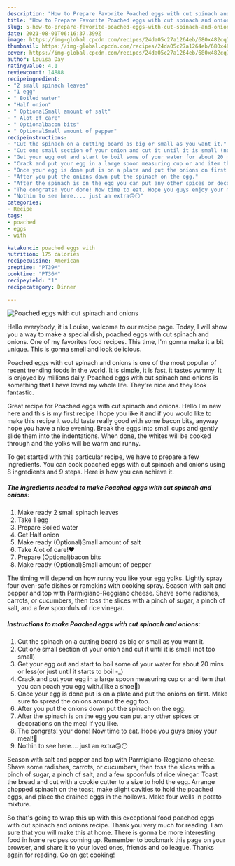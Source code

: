 ```yaml
---
description: "How to Prepare Favorite Poached eggs with cut spinach and onions"
title: "How to Prepare Favorite Poached eggs with cut spinach and onions"
slug: 5-how-to-prepare-favorite-poached-eggs-with-cut-spinach-and-onions
date: 2021-08-01T06:16:37.399Z
image: https://img-global.cpcdn.com/recipes/24da05c27a1264eb/680x482cq70/poached-eggs-with-cut-spinach-and-onions-recipe-main-photo.jpg
thumbnail: https://img-global.cpcdn.com/recipes/24da05c27a1264eb/680x482cq70/poached-eggs-with-cut-spinach-and-onions-recipe-main-photo.jpg
cover: https://img-global.cpcdn.com/recipes/24da05c27a1264eb/680x482cq70/poached-eggs-with-cut-spinach-and-onions-recipe-main-photo.jpg
author: Louisa Day
ratingvalue: 4.1
reviewcount: 14888
recipeingredient:
- "2 small spinach leaves"
- "1 egg"
- " Boiled water"
- "Half onion"
- " OptionalSmall amount of salt"
- " Alot of care"
- " Optionalbacon bits"
- " OptionalSmall amount of pepper"
recipeinstructions:
- "Cut the spinach on a cutting board as big or small as you want it."
- "Cut one small section of your onion and cut it until it is small (not too small)"
- "Get your egg out and start to boil some of your water for about 20 mins or less(or just until it starts to boil -_)"
- "Crack and put your egg in a large spoon measuring cup or and item that you can poach you egg with.(like a shoe🤫)"
- "Once your egg is done put is on a plate and put the onions on first. Make sure to spread the onions around the egg too."
- "After you put the onions down put the spinach on the egg."
- "After the spinach is on the egg you can put any other spices or decorations on the meal if you like."
- "The congrats! your done! Now time to eat. Hope you guys enjoy your meal!🥳"
- "Nothin to see here.... just an extra🙃😶"
categories:
- Recipe
tags:
- poached
- eggs
- with

katakunci: poached eggs with 
nutrition: 175 calories
recipecuisine: American
preptime: "PT39M"
cooktime: "PT36M"
recipeyield: "1"
recipecategory: Dinner

---
```



![Poached eggs with cut spinach and onions](https://img-global.cpcdn.com/recipes/24da05c27a1264eb/680x482cq70/poached-eggs-with-cut-spinach-and-onions-recipe-main-photo.jpg)

Hello everybody, it is Louise, welcome to our recipe page. Today, I will show you a way to make a special dish, poached eggs with cut spinach and onions. One of my favorites food recipes. This time, I'm gonna make it a bit unique. This is gonna smell and look delicious.

Poached eggs with cut spinach and onions is one of the most popular of recent trending foods in the world. It is simple, it is fast, it tastes yummy. It is enjoyed by millions daily. Poached eggs with cut spinach and onions is something that I have loved my whole life. They're nice and they look fantastic.

Great recipe for Poached eggs with cut spinach and onions. Hello I&#39;m new here and this is my first recipe I hope you like it and if you would like to make this recipe it would taste really good with some bacon bits, anyway hope you have a nice evening. Break the eggs into small cups and gently slide them into the indentations. When done, the whites will be cooked through and the yolks will be warm and runny.


To get started with this particular recipe, we have to prepare a few ingredients. You can cook poached eggs with cut spinach and onions using 8 ingredients and 9 steps. Here is how you can achieve it.

<!--inarticleads1-->

##### The ingredients needed to make Poached eggs with cut spinach and onions:

1. Make ready 2 small spinach leaves
1. Take 1 egg
1. Prepare  Boiled water
1. Get Half onion
1. Make ready  (Optional)Small amount of salt
1. Take  Alot of care!❤
1. Prepare  (Optional)bacon bits
1. Make ready  (Optional)Small amount of pepper


The timing will depend on how runny you like your egg yolks. Lightly spray four oven-safe dishes or ramekins with cooking spray. Season with salt and pepper and top with Parmigiano-Reggiano cheese. Shave some radishes, carrots, or cucumbers, then toss the slices with a pinch of sugar, a pinch of salt, and a few spoonfuls of rice vinegar. 

<!--inarticleads2-->

##### Instructions to make Poached eggs with cut spinach and onions:

1. Cut the spinach on a cutting board as big or small as you want it.
1. Cut one small section of your onion and cut it until it is small (not too small)
1. Get your egg out and start to boil some of your water for about 20 mins or less(or just until it starts to boil -_)
1. Crack and put your egg in a large spoon measuring cup or and item that you can poach you egg with.(like a shoe🤫)
1. Once your egg is done put is on a plate and put the onions on first. Make sure to spread the onions around the egg too.
1. After you put the onions down put the spinach on the egg.
1. After the spinach is on the egg you can put any other spices or decorations on the meal if you like.
1. The congrats! your done! Now time to eat. Hope you guys enjoy your meal!🥳
1. Nothin to see here.... just an extra🙃😶


Season with salt and pepper and top with Parmigiano-Reggiano cheese. Shave some radishes, carrots, or cucumbers, then toss the slices with a pinch of sugar, a pinch of salt, and a few spoonfuls of rice vinegar. Toast the bread and cut with a cookie cutter to a size to hold the egg. Arrange chopped spinach on the toast, make slight cavities to hold the poached eggs, and place the drained eggs in the hollows. Make four wells in potato mixture. 

So that's going to wrap this up with this exceptional food poached eggs with cut spinach and onions recipe. Thank you very much for reading. I am sure that you will make this at home. There is gonna be more interesting food in home recipes coming up. Remember to bookmark this page on your browser, and share it to your loved ones, friends and colleague. Thanks again for reading. Go on get cooking!
